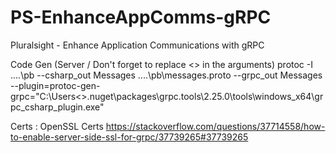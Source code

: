 # PS-EnhanceAppComms-gRPC
Pluralsight - Enhance Application Communications with gRPC


Code Gen (Server / Don't forget to replace <<Your User Name>> in the arguments)
protoc -I ..\..\pb --csharp_out Messages ..\..\pb\messages.proto --grpc_out Messages --plugin=protoc-gen-grpc="C:\Users\<<Your User Name>>\.nuget\packages\grpc.tools\2.25.0\tools\windows_x64\grpc_csharp_plugin.exe"


Certs : OpenSSL Certs
https://stackoverflow.com/questions/37714558/how-to-enable-server-side-ssl-for-grpc/37739265#37739265
